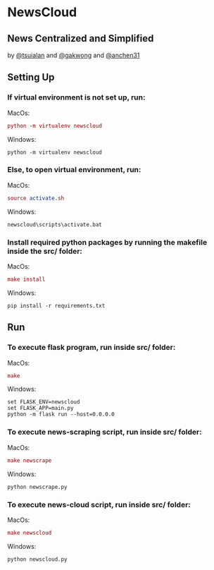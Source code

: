 # NewsCloud
## News Centralized and Simplified 
by [@tsuialan](https://github.com/tsuialan) and [@gakwong](https://github.com/gakwong) and [@anchen31](https://github.com/anchen31)
## Setting Up
### If virtual environment is not set up, run: 
MacOs: 
``` MAC
python -m virtualenv newscloud
```
Windows: 
``` WIN
python -m virtualenv newscloud
```
### Else, to open virtual environment, run:
MacOs: 
``` MAC
source activate.sh
```
Windows: 
``` WIN
newscloud\scripts\activate.bat
```
### Install required python packages by running the makefile inside the src/ folder:
MacOs: 
``` MAC
make install
```
Windows: 
``` WIN
pip install -r requirements.txt
```
## Run
### To execute flask program, run inside src/ folder:
MacOs: 
``` MAC
make
```
Windows: 
``` WIN
set FLASK_ENV=newscloud
set FLASK_APP=main.py
python -m flask run --host=0.0.0.0
```
### To execute news-scraping script, run inside src/ folder:
MacOs:
``` MAC
make newscrape
```
Windows:
``` WIN
python newscrape.py
```
### To execute news-cloud script, run inside src/ folder:
MacOs:
``` MAC
make newscloud
```
Windows:
``` WIN
python newscloud.py
```